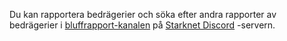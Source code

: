 Du kan rapportera bedrägerier och söka efter andra rapporter av bedrägerier i [bluffrapport-kanalen](https://discord.gg/qypnmzkhbc) på [Starknet Discord](https://starknet.io/discord) -servern.